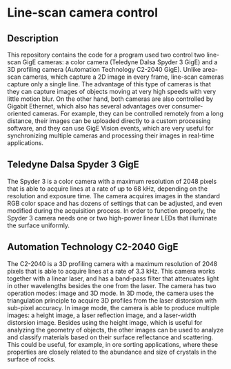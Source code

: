 # Line-scan camera control

<!---
![teaser figure](images/teaser.png)
**Line-scan camera control system:** From left to right--original image of patient; undistorted image; keypoint estimation using OpenPose; anthropometric measurements (projections). </p> 
--->

## Description

This repository contains the code for a program used two control two line-scan GigE cameras: a color camera (Teledyne Dalsa Spyder 3 GigE) and a 3D profiling camera (Automation Technology C2-2040 GigE). Unlike area-scan cameras, which capture a 2D image in every frame, line-scan cameras capture only a single line. The advantage of this type of cameras is that they can capture images of objects moving at very high speeds with very little motion blur. On the other hand, both cameras are also controlled by Gigabit Ethernet, which also has several advantages over consumer-oriented cameras. For example, they can be controlled remotely from a long distance, their images can be uploaded directly to a custom processing software, and they can use GigE Vision events, which are very useful for synchronizing multiple cameras and processing their images in real-time applications.

## Teledyne Dalsa Spyder 3 GigE

The Spyder 3 is a color camera with a maximum resolution of 2048 pixels that is able to acquire lines at a rate of up to 68 kHz, depending on the resolution and exposure time. The camera acquires images in the standard RGB color space and has dozens of settings that can be adjusted, and even modified during the acquisition process. In order to function properly, the Spyder 3 camera needs one or two high-power linear LEDs that illuminate the surface uniformly.

## Automation Technology C2-2040 GigE

The C2-2040 is a 3D profiling camera with a maximum resolution of 2048 pixels that is able to acquire lines at a rate of 3.3 kHz. This camera works together with a linear laser, and has a band-pass filter that attenuates light in other wavelengths besides the one from the laser. The camera has two operation modes: image and 3D mode. In 3D mode, the camera uses the triangulation principle to acquire 3D profiles from the laser distorsion with sub-pixel accuracy. In image mode, the camera is able to produce multiple images: a height image, a laser reflection image, and a laser-width distorsion image. Besides using the height image, which is useful for analyzing the geometry of objects, the other images can be used to analyze and classify materials based on their surface reflectance and scattering. This could be useful, for example, in ore sorting applications, where these properties are closely related to the abundance and size of crystals in the surface of rocks.

